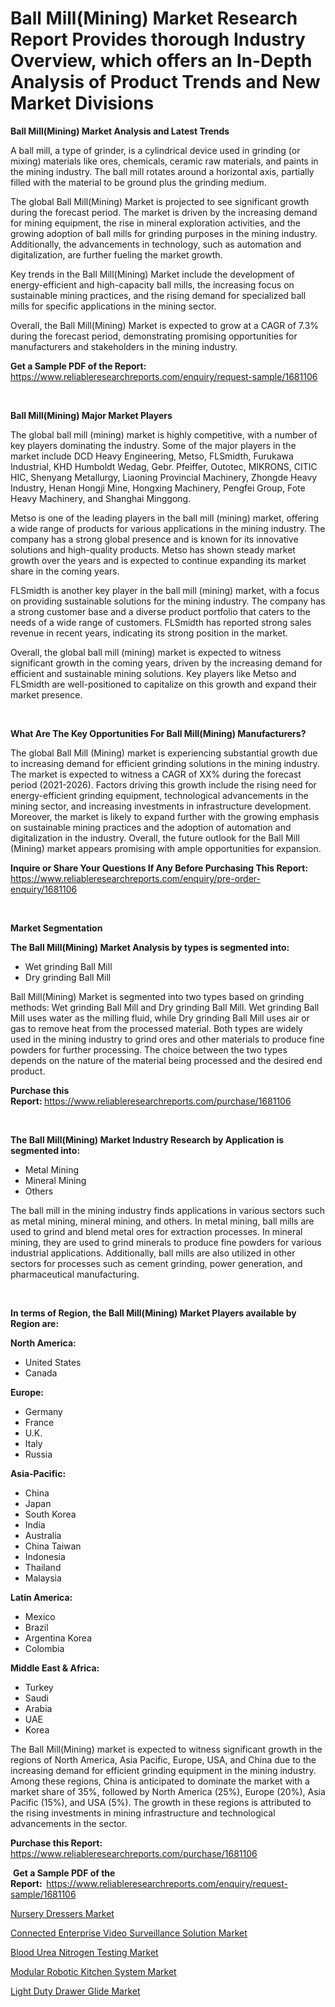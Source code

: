 <p><h1>Ball Mill(Mining) Market Research Report Provides thorough Industry Overview, which offers an In-Depth Analysis of Product Trends and New Market Divisions</h1></p><p><strong>Ball Mill(Mining) Market Analysis and Latest Trends</strong></p>
<p><p>A ball mill, a type of grinder, is a cylindrical device used in grinding (or mixing) materials like ores, chemicals, ceramic raw materials, and paints in the mining industry. The ball mill rotates around a horizontal axis, partially filled with the material to be ground plus the grinding medium.</p><p>The global Ball Mill(Mining) Market is projected to see significant growth during the forecast period. The market is driven by the increasing demand for mining equipment, the rise in mineral exploration activities, and the growing adoption of ball mills for grinding purposes in the mining industry. Additionally, the advancements in technology, such as automation and digitalization, are further fueling the market growth.</p><p>Key trends in the Ball Mill(Mining) Market include the development of energy-efficient and high-capacity ball mills, the increasing focus on sustainable mining practices, and the rising demand for specialized ball mills for specific applications in the mining sector.</p><p>Overall, the Ball Mill(Mining) Market is expected to grow at a CAGR of 7.3% during the forecast period, demonstrating promising opportunities for manufacturers and stakeholders in the mining industry.</p></p>
<p><strong>Get a Sample PDF of the Report:&nbsp;</strong> <a href="https://www.reliableresearchreports.com/enquiry/request-sample/1681106">https://www.reliableresearchreports.com/enquiry/request-sample/1681106</a></p>
<p>&nbsp;</p>
<p><strong>Ball Mill(Mining) Major Market Players</strong></p>
<p><p>The global ball mill (mining) market is highly competitive, with a number of key players dominating the industry. Some of the major players in the market include DCD Heavy Engineering, Metso, FLSmidth, Furukawa Industrial, KHD Humboldt Wedag, Gebr. Pfeiffer, Outotec, MIKRONS, CITIC HIC, Shenyang Metallurgy, Liaoning Provincial Machinery, Zhongde Heavy Industry, Henan Hongji Mine, Hongxing Machinery, Pengfei Group, Fote Heavy Machinery, and Shanghai Minggong.</p><p>Metso is one of the leading players in the ball mill (mining) market, offering a wide range of products for various applications in the mining industry. The company has a strong global presence and is known for its innovative solutions and high-quality products. Metso has shown steady market growth over the years and is expected to continue expanding its market share in the coming years.</p><p>FLSmidth is another key player in the ball mill (mining) market, with a focus on providing sustainable solutions for the mining industry. The company has a strong customer base and a diverse product portfolio that caters to the needs of a wide range of customers. FLSmidth has reported strong sales revenue in recent years, indicating its strong position in the market.</p><p>Overall, the global ball mill (mining) market is expected to witness significant growth in the coming years, driven by the increasing demand for efficient and sustainable mining solutions. Key players like Metso and FLSmidth are well-positioned to capitalize on this growth and expand their market presence.</p></p>
<p>&nbsp;</p>
<p><strong>What Are The Key Opportunities For Ball Mill(Mining) Manufacturers?</strong></p>
<p><p>The global Ball Mill (Mining) market is experiencing substantial growth due to increasing demand for efficient grinding solutions in the mining industry. The market is expected to witness a CAGR of XX% during the forecast period (2021-2026). Factors driving this growth include the rising need for energy-efficient grinding equipment, technological advancements in the mining sector, and increasing investments in infrastructure development. Moreover, the market is likely to expand further with the growing emphasis on sustainable mining practices and the adoption of automation and digitalization in the industry. Overall, the future outlook for the Ball Mill (Mining) market appears promising with ample opportunities for expansion.</p></p>
<p><strong>Inquire or Share Your Questions If Any Before Purchasing This Report:</strong> <a href="https://www.reliableresearchreports.com/enquiry/pre-order-enquiry/1681106">https://www.reliableresearchreports.com/enquiry/pre-order-enquiry/1681106</a></p>
<p>&nbsp;</p>
<p><strong>Market Segmentation</strong></p>
<p><strong>The Ball Mill(Mining) Market Analysis by types is segmented into:</strong></p>
<p><ul><li>Wet grinding Ball Mill</li><li>Dry grinding Ball Mill</li></ul></p>
<p><p>Ball Mill(Mining) Market is segmented into two types based on grinding methods: Wet grinding Ball Mill and Dry grinding Ball Mill. Wet grinding Ball Mill uses water as the milling fluid, while Dry grinding Ball Mill uses air or gas to remove heat from the processed material. Both types are widely used in the mining industry to grind ores and other materials to produce fine powders for further processing. The choice between the two types depends on the nature of the material being processed and the desired end product.</p></p>
<p><strong>Purchase this Report:&nbsp;</strong><a href="https://www.reliableresearchreports.com/purchase/1681106">https://www.reliableresearchreports.com/purchase/1681106</a></p>
<p>&nbsp;</p>
<p><strong>The Ball Mill(Mining) Market Industry Research by Application is segmented into:</strong></p>
<p><ul><li>Metal Mining</li><li>Mineral Mining</li><li>Others</li></ul></p>
<p><p>The ball mill in the mining industry finds applications in various sectors such as metal mining, mineral mining, and others. In metal mining, ball mills are used to grind and blend metal ores for extraction processes. In mineral mining, they are used to grind minerals to produce fine powders for various industrial applications. Additionally, ball mills are also utilized in other sectors for processes such as cement grinding, power generation, and pharmaceutical manufacturing.</p></p>
<p>&nbsp;</p>
<p><strong>In terms of Region, the Ball Mill(Mining) Market Players available by Region are:</strong></p>
<p>
    <p> <strong> North America: </strong>
        <ul>
            <li>United States</li>
            <li>Canada</li>
        </ul>
        </p> 
    <p> <strong> Europe: </strong>
        <ul>
            <li>Germany</li>
            <li>France</li>
            <li>U.K.</li>
            <li>Italy</li>
            <li>Russia</li>
        </ul>
        </p> 
    <p> <strong> Asia-Pacific: </strong>
        <ul>
            <li>China</li>
            <li>Japan</li>
            <li>South Korea</li>
            <li>India</li>
            <li>Australia</li>
            <li>China Taiwan</li>
            <li>Indonesia</li>
            <li>Thailand</li>
            <li>Malaysia</li>
        </ul>
        </p> 
    <p> <strong> Latin America: </strong>
        <ul>
            <li>Mexico</li>
            <li>Brazil</li>
            <li>Argentina Korea</li>
            <li>Colombia</li>
        </ul>
        </p> 
    <p> <strong> Middle East & Africa: </strong>
        <ul>
            <li>Turkey</li>
            <li>Saudi</li>
            <li>Arabia</li>
            <li>UAE</li>
            <li>Korea</li>
        </ul>
    </p>
    </p>
<p><p>The Ball Mill(Mining) market is expected to witness significant growth in the regions of North America, Asia Pacific, Europe, USA, and China due to the increasing demand for efficient grinding equipment in the mining industry. Among these regions, China is anticipated to dominate the market with a market share of 35%, followed by North America (25%), Europe (20%), Asia Pacific (15%), and USA (5%). The growth in these regions is attributed to the rising investments in mining infrastructure and technological advancements in the sector.</p></p>
<p><strong>Purchase this Report: </strong><a href="https://www.reliableresearchreports.com/purchase/1681106">https://www.reliableresearchreports.com/purchase/1681106</a></p>
<p>&nbsp;<strong>Get a Sample PDF of the Report:&nbsp;&nbsp;</strong><a href="https://www.reliableresearchreports.com/enquiry/request-sample/1681106">https://www.reliableresearchreports.com/enquiry/request-sample/1681106</a></p>
<p><strong></strong></p>
<p><p><a href="https://github.com/bentleemidoriestelle7o/Market-Research-Report-List-1/blob/main/nursery-dressers-market.md">Nursery Dressers Market</a></p><p><a href="https://medium.com/@kimberlymay76/connected-enterprise-video-surveillance-solution-market-trends-forecast-and-competitive-analysis-ce36f1671acf">Connected Enterprise Video Surveillance Solution Market</a></p><p><a href="https://medium.com/@kimberlymay76/blood-urea-nitrogen-testing-market-size-and-market-trends-complete-industry-overview-2024-to-2031-189cfc21dcef">Blood Urea Nitrogen Testing Market</a></p><p><a href="https://github.com/biheemgalvinlouises6hokrh3h/Market-Research-Report-List-1/blob/main/modular-robotic-kitchen-system-market.md">Modular Robotic Kitchen System Market</a></p><p><a href="https://issuu.com/reportprime-2/docs/light-duty-drawer-glide-market-size-2030.pptx">Light Duty Drawer Glide Market</a></p></p>
